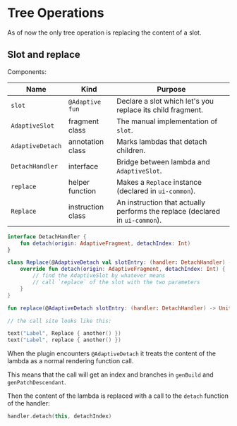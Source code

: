 # Tree Operations

As of now the only tree operation is replacing the content of a slot.

## Slot and replace

Components:

| Name             | Kind              | Purpose                                                                      |
|------------------|-------------------|------------------------------------------------------------------------------|
| `slot`           | `@Adaptive fun`   | Declare a slot which let's you replace its child fragment.                   |
| `AdaptiveSlot`   | fragment class    | The manual implementation of `slot`.                                         |
| `AdaptiveDetach` | annotation class  | Marks lambdas that detach children.                                          |
| `DetachHandler`  | interface         | Bridge between lambda and `AdaptiveSlot`.                                    |
| `replace`        | helper function   | Makes a `Replace` instance (declared in `ui-common`).                        |
| `Replace`        | instruction class | An instruction that actually performs the replace (declared in `ui-common`). |

```kotlin
interface DetachHandler {
    fun detach(origin: AdaptiveFragment, detachIndex: Int)
}

class Replace(@AdaptiveDetach val slotEntry: (handler: DetachHandler) -> Unit) : DetachHandler {
    override fun detach(origin: AdaptiveFragment, detachIndex: Int) {
        // find the AdaptiveSlot by whatever means
        // call `replace` of the slot with the two parameters
    }
}

fun replace(@AdaptiveDetach slotEntry: (handler: DetachHandler) -> Unit) = Replace(slotEntry)

// the call site looks like this:

text("Label", Replace { another() })
text("Label", replace { another() })
```

When the plugin encounters `@AdaptiveDetach` it treats the content of the lambda as a normal rendering 
function call.

This means that the call will get an index and branches in `genBuild` and `genPatchDescendant`.

Then the content of the lambda is replaced with a call to the `detach` function of the handler:

```kotlin
handler.detach(this, detachIndex)
```